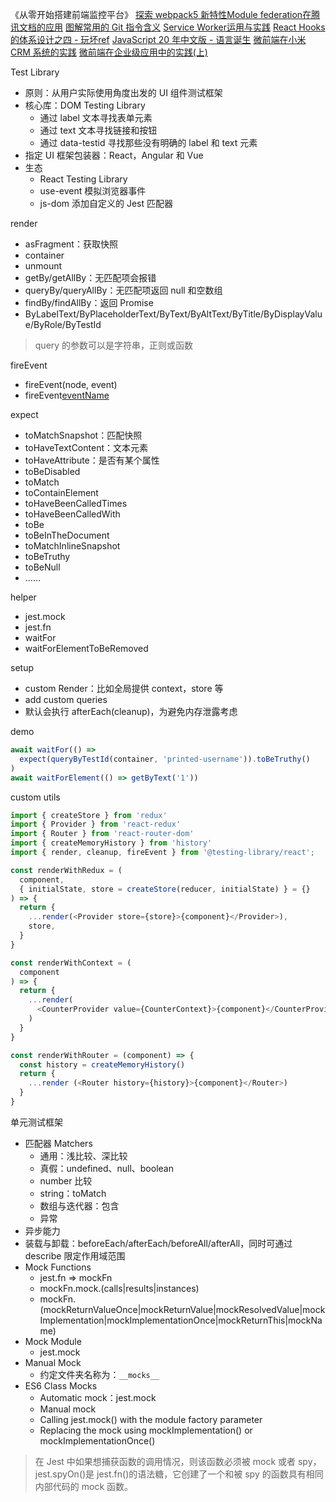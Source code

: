 《从零开始搭建前端监控平台》
[探索 webpack5 新特性Module federation在腾讯文档的应用](https://mp.weixin.qq.com/s/iS-prT1xZPV6cpH7MHRRdQ)
[图解常用的 Git 指令含义](https://mp.weixin.qq.com/s/oKMdlo6jsIcMcZW8nzoAUg)
[Service Worker运用与实践](https://mp.weixin.qq.com/s/vI2bxaFsFSB5rGC4Bkr8vQ)
[React Hooks的体系设计之四 - 玩坏ref](https://mp.weixin.qq.com/s/7c6zncb5ZIef9xgaAvt9uw)
[JavaScript 20 年中文版 - 语言诞生](https://mp.weixin.qq.com/s/eRne5EIQGDbE0-JclAzNAA)
[微前端在小米 CRM 系统的实践](https://mp.weixin.qq.com/s/5qwgZ9aNKFC3naWRUGajmA)
[微前端在企业级应用中的实践(上)](https://mp.weixin.qq.com/s/tutFXv6djecT6lnL9Je71Q)

Test Library
* 原则：从用户实际使用角度出发的 UI 组件测试框架
* 核心库：DOM Testing Library
  * 通过 label 文本寻找表单元素
  * 通过 text 文本寻找链接和按钮
  * 通过 data-testid 寻找那些没有明确的 label 和 text 元素
* 指定 UI 框架包装器：React，Angular 和 Vue
* 生态
  * React Testing Library
  * use-event 模拟浏览器事件
  * js-dom 添加自定义的 Jest 匹配器

render
* asFragment：获取快照
* container
* unmount
* getBy/getAllBy：无匹配项会报错
* queryBy/queryAllBy：无匹配项返回 null 和空数组
* findBy/findAllBy：返回 Promise
* ByLabelText/ByPlaceholderText/ByText/ByAltText/ByTitle/ByDisplayValue/ByRole/ByTestId

> query 的参数可以是字符串，正则或函数

fireEvent
* fireEvent(node, event)
* fireEvent[eventName](node)

expect
* toMatchSnapshot：匹配快照
* toHaveTextContent：文本元素
* toHaveAttribute：是否有某个属性
* toBeDisabled
* toMatch
* toContainElement
* toHaveBeenCalledTimes
* toHaveBeenCalledWith
* toBe
* toBeInTheDocument
* toMatchInlineSnapshot
* toBeTruthy
* toBeNull
* ……

helper
* jest.mock
* jest.fn
* waitFor
* waitForElementToBeRemoved

setup
* custom Render：比如全局提供 context，store 等
* add custom queries
* 默认会执行 afterEach(cleanup)，为避免内存泄露考虑

demo
```js
await waitFor(() =>
  expect(queryByTestId(container, 'printed-username')).toBeTruthy()
)
await waitForElement(() => getByText('1')) 
```

custom utils
```js
import { createStore } from 'redux'
import { Provider } from 'react-redux'
import { Router } from 'react-router-dom'
import { createMemoryHistory } from 'history'
import { render, cleanup, fireEvent } from '@testing-library/react';

const renderWithRedux = (
  component,
  { initialState, store = createStore(reducer, initialState) } = {}
) => {
  return {
    ...render(<Provider store={store}>{component}</Provider>),
    store,
  }
}

const renderWithContext = (
  component
) => {
  return {
    ...render(
      <CounterProvider value={CounterContext}>{component}</CounterProvider>
    )
  }
}

const renderWithRouter = (component) => {
  const history = createMemoryHistory()
  return { 
    ...render (<Router history={history}>{component}</Router>)
  }
}
```

单元测试框架
* 匹配器 Matchers
  * 通用：浅比较、深比较
  * 真假：undefined、null、boolean
  * number 比较
  * string：toMatch
  * 数组与迭代器：包含
  * 异常
* 异步能力
* 装载与卸载：beforeEach/afterEach/beforeAll/afterAll，同时可通过 describe 限定作用域范围
* Mock Functions
  * jest.fn => mockFn
  * mockFn.mock.(calls|results|instances)
  * mockFn.(mockReturnValueOnce|mockReturnValue|mockResolvedValue|mockImplementation|mockImplementationOnce|mockReturnThis|mockName)
* Mock Module
  * jest.mock
* Manual Mock
  * 约定文件夹名称为：`__mocks__`
* ES6 Class Mocks
  * Automatic mock：jest.mock
  * Manual mock
  * Calling jest.mock() with the module factory parameter
  * Replacing the mock using mockImplementation() or mockImplementationOnce()

> 在 Jest 中如果想捕获函数的调用情况，则该函数必须被 mock 或者 spy，jest.spyOn()是 jest.fn()的语法糖，它创建了一个和被 spy 的函数具有相同内部代码的 mock 函数。